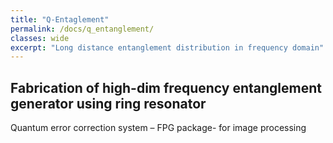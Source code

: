 ```yaml
---
title: "Q-Entaglement"
permalink: /docs/q_entanglement/
classes: wide
excerpt: "Long distance entanglement distribution in frequency domain"
---
```


## Fabrication of high-dim frequency entanglement generator using ring resonator   
Quantum error correction system – FPG package- for image processing 

